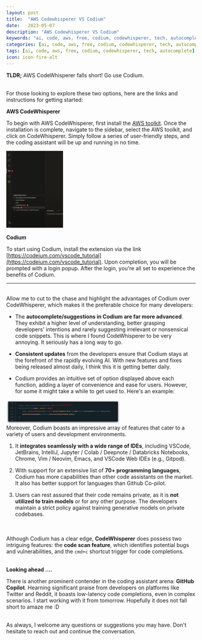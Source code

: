 ```yaml
---
layout: post
title:  "AWS Codewhisperer VS Codium"
date:   2023-05-07
description: "AWS Codewhisperer VS Codium"
keywords: "ai, code, aws, free, codium, codewhisperer, tech, autocomplete"
categories: [ai, code, aws, free, codium, codewhisperer, tech, autocomplete]
tags: [ai, code, aws, free, codium, codewhisperer, tech, autocomplete]
icon: icon-fire-alt
---
```


**TLDR;** AWS CodeWhisperer falls short! Go use Codium.

<br>
For those looking to explore these two options, here are the links and instructions for getting started:

**AWS CodeWhisperer**
    
To begin with AWS CodeWhisperer, first install the [AWS toolkit](https://marketplace.visualstudio.com/items?itemName=AmazonWebServices.aws-toolkit-vscode). Once the installation is complete, navigate to the sidebar, select the AWS toolkit, and click on CodeWhisperer. Simply follow a series of user-friendly steps, and the coding assistant will be up and running in no time.

<img src="/static/assets/img/blog/codevcode/cw1.png" width="30%" alt="AWS CodeWhisperer setup screenshot">
    
<br>

**Codium**
    
To start using Codium, install the extension via the link [https://codeium.com/vscode_tutorial](https://codeium.com/vscode_tutorial). Upon completion, you will be prompted with a login popup. After the login, you're all set to experience the benefits of Codium.

<hr>
<br>
Allow me to cut to the chase and highlight the advantages of Codium over CodeWhisperer, which makes it the preferable choice for many developers:

- The **autocomplete/suggestions in Codium are far more advanced**. They exhibit a higher level of understanding, better grasping developers' intentions and rarely suggesting irrelevant or nonsensical code snippets. This is where I found CodeWhisperer to be very annoying. It seriously has a long way to go.

- **Consistent updates** from the developers ensure that Codium stays at the forefront of the rapidly evolving AI. With new features and fixes being released almost daily, I think this it is getting better daily.

- Codium provides an intuitive set of option displayed above each function, adding a layer of convenience and ease for users. However, for some it might take a while to get used to. Here's an example:

<img src="/static/assets/img/blog/codevcode/codium1.png" width="60%" alt="Codium feature overlay in VS Code">

<br>
Moreover, Codium boasts an impressive array of features that cater to a variety of users and development environments.

1. It **integrates seamlessly with a wide range of IDEs**, including VSCode, JetBrains, IntelliJ, Jupyter / Colab / Deepnote / Databricks Notebooks, Chrome, Vim / Neovim, Emacs, and VSCode Web IDEs (e.g., Gitpod).

2. With support for an extensive list of **70+ programming languages**, Codium has more capabilities than other code assistants on the market. It also has better support for languages than Github Co-pilot.

3. Users can rest assured that their code remains private, as it is **not utilized to train models** or for any other purpose. The developers maintain a strict policy against training generative models on private codebases.

<br><br>
Although Codium has a clear edge, **CodeWhisperer** does possess two intriguing features: the **code scan feature**, which identifies potential bugs and vulnerabilities, and the `cmd+c` shortcut trigger for code completions.
<br><br>

**Looking ahead ....**

There is another prominent contender in the coding assistant arena: **GitHub Copilot**. Hearning significant praise from developers on platforms like Twitter and Reddit, it boasts low-latency code completions, even in complex scenarios. I start working with it from tomorrow. Hopefully it does not fall short to amaze me :D 

<br>
As always, I welcome any questions or suggestions you may have. Don't hesitate to reach out and continue the conversation.
